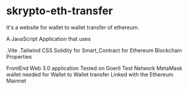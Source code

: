 # skrypto-eth-transfer


It's a website for wallet to wallet transfer of ethereum.

A JavaScript Application that uses

.Vite
.Tailwind CSS
Solidity for Smart_Contract for Ethereum Blockchain
Properties

FrontEnd Web 3.0 application
Tested on Goerli Test Network
MetaMask wallet needed for Wallet to Wallet transfer
Linked with the Ethereum Mainnet
